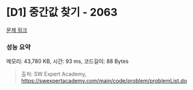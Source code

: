 # [D1] 중간값 찾기 - 2063 

[문제 링크](https://swexpertacademy.com/main/code/problem/problemDetail.do?contestProbId=AV5QPsXKA2UDFAUq) 

### 성능 요약

메모리: 43,780 KB, 시간: 93 ms, 코드길이: 88 Bytes



> 출처: SW Expert Academy, https://swexpertacademy.com/main/code/problem/problemList.do